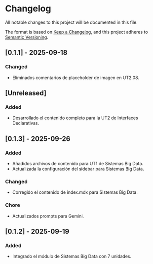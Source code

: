 # Changelog

All notable changes to this project will be documented in this file.

The format is based on [Keep a Changelog](https://keepachangelog.com/en/1.0.0/),
and this project adheres to [Semantic Versioning](https://semver.org/spec/v2.0.0.html).

## [0.1.1] - 2025-09-18

### Changed
- Eliminados comentarios de placeholder de imagen en UT2.08.

## [Unreleased]

### Added
- Desarrollado el contenido completo para la UT2 de Interfaces Declarativas.

## [0.1.3] - 2025-09-26

### Added
- Añadidos archivos de contenido para UT1 de Sistemas Big Data.
- Actualizada la configuración del sidebar para Sistemas Big Data.

### Changed
- Corregido el contenido de index.mdx para Sistemas Big Data.

### Chore
- Actualizados prompts para Gemini.

## [0.1.2] - 2025-09-19

### Added
- Integrado el módulo de Sistemas Big Data con 7 unidades.